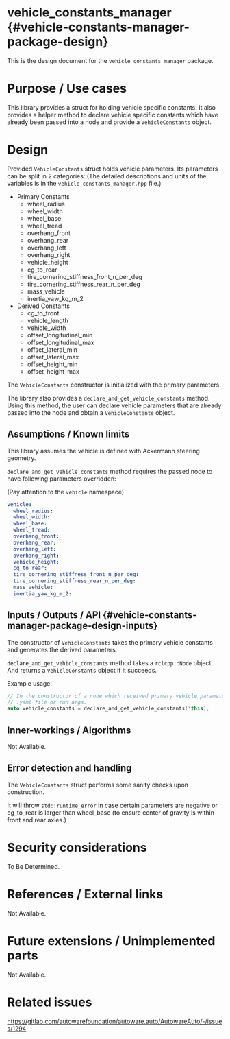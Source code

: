 vehicle_constants_manager {#vehicle-constants-manager-package-design}
===========

This is the design document for the `vehicle_constants_manager` package.

# Purpose / Use cases

<!-- Required -->
<!-- Things to consider:
    - Why did we implement this feature? -->

This library provides a struct for holding vehicle specific constants. It also
provides a helper method to declare vehicle specific constants which have
already been passed into a node and provide a `VehicleConstants` object.

# Design

<!-- Required -->
<!-- Things to consider:
    - How does it work? -->
Provided `VehicleConstants` struct holds vehicle parameters. Its parameters can
be split in 2 categories:
(The detailed descriptions and units of the variables is in the
`vehicle_constants_manager.hpp` file.)

- Primary Constants
    - wheel_radius
    - wheel_width
    - wheel_base
    - wheel_tread
    - overhang_front
    - overhang_rear
    - overhang_left
    - overhang_right
    - vehicle_height
    - cg_to_rear
    - tire_cornering_stiffness_front_n_per_deg
    - tire_cornering_stiffness_rear_n_per_deg
    - mass_vehicle
    - inertia_yaw_kg_m_2
- Derived Constants
    - cg_to_front
    - vehicle_length
    - vehicle_width
    - offset_longitudinal_min
    - offset_longitudinal_max
    - offset_lateral_min
    - offset_lateral_max
    - offset_height_min
    - offset_height_max

The `VehicleConstants` constructor is initialized with the primary parameters.

The library also provides a `declare_and_get_vehicle_constants` method. Using
this method, the user can declare vehicle parameters that are already passed
into the node and obtain a `VehicleConstants` object.

## Assumptions / Known limits

<!-- Required -->

This library assumes the vehicle is defined with Ackermann steering geometry.

`declare_and_get_vehicle_constants` method requires the passed node to have following parameters overridden:

(Pay attention to the `vehicle` namespace)
```yaml
vehicle:
  wheel_radius:
  wheel_width:
  wheel_base:
  wheel_tread:
  overhang_front:
  overhang_rear:
  overhang_left:
  overhang_right:
  vehicle_height:
  cg_to_rear:
  tire_cornering_stiffness_front_n_per_deg:
  tire_cornering_stiffness_rear_n_per_deg:
  mass_vehicle:
  inertia_yaw_kg_m_2:
```


## Inputs / Outputs / API {#vehicle-constants-manager-package-design-inputs}

<!-- Required -->
<!-- Things to consider:
    - How do you use the package / API? -->

The constructor of `VehicleConstants` takes the primary vehicle constants and
generates the derived parameters.

`declare_and_get_vehicle_constants` method takes a `rclcpp::Node` object. And 
returns a `VehicleConstants` object if it succeeds.

Example usage:
```cpp
// In the constructor of a node which received primary vehicle parameters from a
// .yaml file or run args.
auto vehicle_constants = declare_and_get_vehicle_constants(*this);
```

## Inner-workings / Algorithms

<!-- If applicable -->
Not Available.

## Error detection and handling

<!-- Required -->

The `VehicleConstants` struct performs some sanity checks upon construction.

It will throw `std::runtime_error` in case certain parameters are negative or
cg_to_rear is larger than wheel_base (to ensure center of gravity is within
front and rear axles.)

# Security considerations

<!-- Required -->
<!-- Things to consider:
- Spoofing (How do you check for and handle fake input?)
- Tampering (How do you check for and handle tampered input?)
- Repudiation (How are you affected by the actions of external actors?).
- Information Disclosure (Can data leak?).
- Denial of Service (How do you handle spamming?).
- Elevation of Privilege (Do you need to change permission levels during execution?) -->
To Be Determined.

# References / External links

<!-- Optional -->
Not Available.

# Future extensions / Unimplemented parts

<!-- Optional -->
Not Available.

# Related issues

<!-- Required -->
https://gitlab.com/autowarefoundation/autoware.auto/AutowareAuto/-/issues/1294
